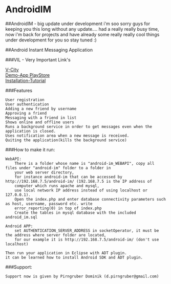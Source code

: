 AndroidIM
=========

##AndroidIM - big update under development
i'm soo sorry guys for keeping you this long without any update....
had a really really busy time, now i'm back for projects and have already some really really cool things under development for you so stay tuned :)


##Android Instant Messaging Application

###VIL - Very Important Link's

[V-City](http://www.v-city.at)<br/>
[Demo-App PlayStore](https://play.google.com/store/apps/details?id=at.vcity.androidim)<br/>
[Installation-Tutorial](https://github.com/Pirngruber/AndroidIM/wiki/Installation-Tutorial)




###Features

    User registration
    User authentication
    Adding a new friend by username
    Approving a friend
    Messaging with a friend in list
    Shows online and offline users
    Runs a background service in order to get messages even when the application is closed.
    Uses notification area when a new message is received.
    Quiting the application(kills the background service) 



###How to make it run:

    WebAPI:
        There is a folder whose name is "android-im_WEBAPI", copy all files under "android-im" folder to a folder in            
        your web server directory, 
        for instance android-im that can be accessed by http://192.168.7.5/android-im/ (192.168.7.5 is the IP address of 
        computer which runs apache and mysql, 
        use local network IP address instead of using localhost or 127.0.0.1).
        Open the index.php and enter database connectivity parameters such as host, username, password etc. write 
        error_reporting(0) in top of index.php
        Create the tables in mysql database with the included android_im.sql
        
    Android APP:
        set AUTHENTICATION_SERVER_ADDRESS in socketOperator, it must be the address where server folder are located,
        for our example it is http://192.168.7.5/android-im/ (don't use localhost)
        
    Then run your application in Eclipse with ADT plugin.
    it can be learned how to install Android SDK and ADT plugin.

###Support:

    Support now is given by Pirngruber Dominik (d.pirngruber@gmail.com)
